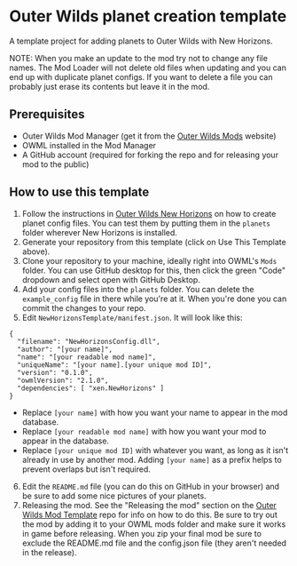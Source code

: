 # Outer Wilds planet creation template
 A template project for adding planets to Outer Wilds with New Horizons.

NOTE: When you make an update to the mod try not to change any file names. The Mod Loader will not delete old files when updating and you can end up with duplicate planet configs. If you want to delete a file you can probably just erase its contents but leave it in the mod.

## Prerequisites
- Outer Wilds Mod Manager (get it from the [Outer Wilds Mods](https://outerwildsmods.com/) website)
- OWML installed in the Mod Manager
- A GitHub account (required for forking the repo and for releasing your mod to the public)

## How to use this template
1. Follow the instructions in [Outer Wilds New Horizons](https://github.com/xen-42/outer-wilds-new-horizons) on how to create planet config files. You can test them by putting them in the `planets` folder wherever New Horizons is installed.
2. Generate your repository from this template (click on Use This Template above).
3. Clone your repository to your machine, ideally right into OWML's `Mods` folder. You can use GitHub desktop for this, then click the green "Code" dropdown and select open with GitHub Desktop.
4. Add your config files into the `planets` folder. You can delete the `example_config` file in there while you're at it. When you're done you can commit the changes to your repo.
5. Edit `NewHorizonsTemplate/manifest.json`. It will look like this:

```
{
  "filename": "NewHorizonsConfig.dll", 
  "author": "[your name]",
  "name": "[your readable mod name]",
  "uniqueName": "[your name].[your unique mod ID]",
  "version": "0.1.0",
  "owmlVersion": "2.1.0",
  "dependencies": [ "xen.NewHorizons" ]
}
```

- Replace `[your name]` with how you want your name to appear in the mod database.
- Replace `[your readable mod name]` with how you want your mod to appear in the database.
- Replace `[your unique mod ID]` with whatever you want, as long as it isn't already in use by another mod. Adding `[your name]` as a prefix helps to prevent overlaps but isn't required.

6. Edit the `README.md` file (you can do this on GitHub in your browser) and be sure to add some nice pictures of your planets.
7. Releasing the mod. See the "Releasing the mod" section on the  [Outer Wilds Mod Template](https://github.com/Raicuparta/ow-mod-template) repo for info on how to do this. Be sure to try out the mod by adding it to your OWML mods folder and make sure it works in game before releasing. When you zip your final mod be sure to exclude the README.md file and the config.json file (they aren't needed in the release).

